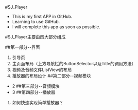 #SJ_Player
* This is my first APP in GitHub.
* Learning to use GitHub.
* I will complete this app as soon as possible.

#SJ_Player主要由四大部分组成

##第一部分--界面
1. 引导页
2. 主页面布局（上方导航栏的ButtonSelector以及Title的调用方法）
3. 视频及音频文件ListView的布局
4. 播放器的布局设计
##第二部分--视频模块
* 2
##第三部分--音频模块
* 3
##第四部分--播放器
1. 如何快速实现简单播放器？